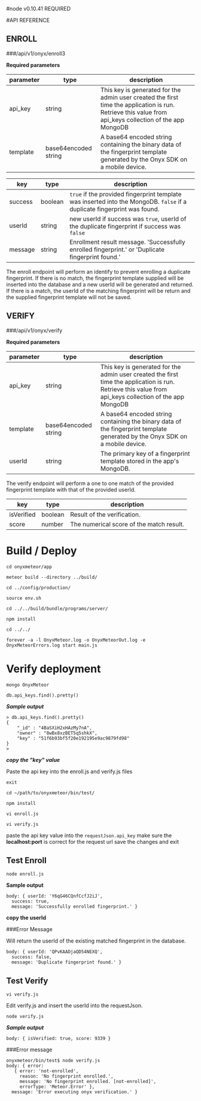 #node v0.10.41 REQUIRED

#API REFERENCE

## ENROLL
###/api/v1/onyx/enroll3

**Required parameters**

| parameter  | type  | description |
|---|---|---|
| api_key  | string  | This key is generated for the admin user created the first time the application is run.  Retrieve this value from api_keys collection of the app MongoDB  | 
| template  | base64encoded string  | A base64 encoded string containing the binary data of the fingerprint template generated by the Onyx SDK on a mobile device.  | 

| key  | type  | description  |
|---|---|---|
| success  | boolean  | `true` if the provided fingerprint template was inserted into the MongoDB. `false` if a duplicate fingerprint was found.|
| userId  | string  | new userId if success was `true`, userId of the duplicate fingerprint if success was `false`  | 
| message  | string  | Enrollment result message. 'Successfully enrolled fingerprint.' or 'Duplicate fingerprint found.'  | 

The enroll endpoint will perform an identify to prevent enrolling a duplicate fingerprint.
If there is no match, the fingerprint template supplied will be inserted into the database and a new userId will be generated and returned.
If there is a match, the userId of the matching fingerprint will be return and the supplied fingerprint template will not be saved.

## VERIFY
###/api/v1/onyx/verify


**Required parameters**

| parameter  | type  | description |
|---|---|---|
| api_key  | string  | This key is generated for the admin user created the first time the application is run.  Retrieve this value from api_keys collection of the app MongoDB  | 
| template  | base64encoded string  | A base64 encoded string containing the binary data of the fingerprint template generated by the Onyx SDK on a mobile device.  | 
| userId  | string  | The primary key of a fingerprint template stored in the app's MongoDB. |
  
The verify endpoint will perform a one to one match of the provided fingerprint template with that of the provided userId.
  
| key  | type  | description  | 
|---|---|---|
| isVerified  | boolean  | Result of the verification.    | 
| score  | number  | The numerical score of the match result.  | 

# Build / Deploy

```
cd onyxmeteor/app

meteor build --directory ../build/

cd ../config/production/

source env.sh

cd ../../build/bundle/programs/server/

npm install

cd ../../

forever -a -l OnyxMeteor.log -o OnyxMeteorOut.log -e OnyxMeteorErrors.log start main.js

```

# Verify deployment

```
mongo OnyxMeteor

db.api_keys.find().pretty()

```

***Sample output***

```
> db.api_keys.find().pretty()
{
	"_id" : "4BaSXiH2xHAzMy7nA",
	"owner" : "8wBx8xzBET5q5shkX",
	"key" : "51f6b93bf5f20e192195e9ac9879fd98"
}
>
```

***copy the "key" value***

Paste the api key into the enroll.js and verify.js files

```
exit

cd ~/path/to/onyxmeteor/bin/test/

npm install

vi enroll.js

vi verify.js

```

paste the api key value into the `requestJson.api_key`
make sure the **localhost:port** is correct for the request url
save the changes and exit

## Test Enroll

```
node enroll.js
```

**Sample output**

```
body: { userId: 'Y6qG46CQnfCcfJ2iJ',
  success: true,
  message: 'Successfully enrolled fingerprint.' }
```

**copy the userId**

###Error Message

Will return the userId of the existing matched fingerprint in the database.

```
body: { userId: 'QPvKAADjaQD54NEXQ',
  success: false,
  message: 'Duplicate fingerprint found.' }
```

## Test Verify

```
vi verify.js
```
Edit  verify.js and insert the userId into the requestJson.

```
node verify.js
```

***Sample output***

```
body: { isVerified: true, score: 9339 }
```

###Error message

```
onyxmeteor/bin/test$ node verify.js
body: { error:
   { error: 'not-enrolled',
     reason: 'No fingerprint enrolled.',
     message: 'No fingerprint enrolled. [not-enrolled]',
     errorType: 'Meteor.Error' },
  message: 'Error executing onyx verification.' }
```

